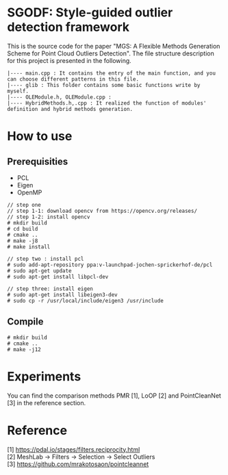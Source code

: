 # SGODF: Style-guided outlier detection framework
This is the source code for the paper "MGS: A Flexible Methods Generation Scheme for Point Cloud Outliers Detection". The file structure description for this project is presented in the following.  
```
|---- main.cpp : It contains the entry of the main function, and you can choose different patterns in this file.  
|---- glib : This folder contains some basic functions write by myself.
|---- OLEModule.h, OLEModule.cpp :
|---- HybridMethods.h,.cpp : It realized the function of modules' definition and hybrid methods generation.  
```

# How to use
## Prerequisities   
* PCL
* Eigen
* OpenMP
```
// step one
// step 1-1: download opencv from https://opencv.org/releases/
// step 1-2: install opencv
# mkdir build
# cd build
# cmake ..
# make -j8
# make install

// step two : install pcl
# sudo add-apt-repository ppa:v-launchpad-jochen-sprickerhof-de/pcl
# sudo apt-get update
# sudo apt-get install libpcl-dev

// step three: install eigen
# sudo apt-get install libeigen3-dev
# sudo cp -r /usr/local/include/eigen3 /usr/include 
```

## Compile  
```
# mkdir build
# cmake ..
# make -j12
```
# Experiments
You can find the comparison methods PMR [1], LoOP [2] and PointCleanNet [3] in the reference section.
# Reference  
[1] https://pdal.io/stages/filters.reciprocity.html  
[2] MeshLab -> Filters -> Selection -> Select Outliers  
[3] https://github.com/mrakotosaon/pointcleannet  
